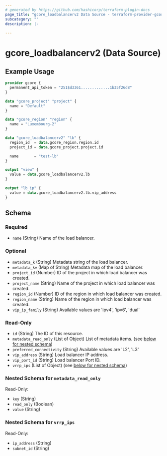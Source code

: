 ```yaml
---
# generated by https://github.com/hashicorp/terraform-plugin-docs
page_title: "gcore_loadbalancerv2 Data Source - terraform-provider-gcore"
subcategory: ""
description: |-
  
---
```


# gcore_loadbalancerv2 (Data Source)



## Example Usage

```terraform
provider gcore {
  permanent_api_token = "251$d3361.............1b35f26d8"
}

data "gcore_project" "project" {
  name = "Default"
}

data "gcore_region" "region" {
  name = "Luxembourg-2"
}

data "gcore_loadbalancerv2" "lb" {
  region_id  = data.gcore_region.region.id
  project_id = data.gcore_project.project.id

  name       = "test-lb"
}

output "view" {
  value = data.gcore_loadbalancerv2.lb
}

output "lb_ip" {
  value = data.gcore_loadbalancerv2.lb.vip_address
}
```

<!-- schema generated by tfplugindocs -->
## Schema

### Required

- `name` (String) Name of the load balancer.

### Optional

- `metadata_k` (String) Metadata string of the load balancer.
- `metadata_kv` (Map of String) Metadata map of the load balancer.
- `project_id` (Number) ID of the project in which load balancer was created.
- `project_name` (String) Name of the project in which load balancer was created.
- `region_id` (Number) ID of the region in which load balancer was created.
- `region_name` (String) Name of the region in which load balancer was created.
- `vip_ip_family` (String) Available values are 'ipv4', 'ipv6', 'dual'

### Read-Only

- `id` (String) The ID of this resource.
- `metadata_read_only` (List of Object) List of metadata items. (see [below for nested schema](#nestedatt--metadata_read_only))
- `preferred_connectivity` (String) Available values are 'L2', 'L3'
- `vip_address` (String) Load balancer IP address.
- `vip_port_id` (String) Load balancer Port ID.
- `vrrp_ips` (List of Object) (see [below for nested schema](#nestedatt--vrrp_ips))

<a id="nestedatt--metadata_read_only"></a>
### Nested Schema for `metadata_read_only`

Read-Only:

- `key` (String)
- `read_only` (Boolean)
- `value` (String)


<a id="nestedatt--vrrp_ips"></a>
### Nested Schema for `vrrp_ips`

Read-Only:

- `ip_address` (String)
- `subnet_id` (String)
